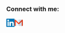 ### Connect with me:
<a href="https://www.linkedin.com/in/muradtaghiyev05/" target="_blank">
  <img align="left" alt="murad-linkedin" width="22px" src="https://github.com/muradtaghiyev05/muradtaghiyev05/blob/main/linkedin-svgrepo-com.svg" />
</a>
<a href="mailto:muradtaghiyev05@gmail.com" target="_blank">
  <img align="left" alt="murad-gmail" width="22px" src="https://github.com/muradtaghiyev05/muradtaghiyev05/blob/main/gmail-svgrepo-com.svg" />
</a>
